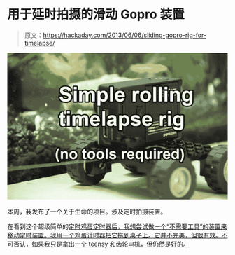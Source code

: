 # 用于延时拍摄的滑动 Gopro 装置

> 原文：<https://hackaday.com/2013/06/06/sliding-gopro-rig-for-timelapse/>

[![timelapsethumb](img/f6802dbb2fba939e964ded62397d09cf.png)](http://hackaday.com/wp-content/uploads/2013/06/timelapsethumb.jpg)

本周，我发布了一个关于生命的项目。涉及定时拍摄装置。

在看到这个超级简单的[定时鸡蛋定时器后，我想尝试做一个“不需要工具”的装置来移动定时装置。我用一个鸡蛋计时器把它拖到桌子上。它并不完美，但很有效。不可否认，如果我只是拿出一个 teensy 和齿轮电机，但仍然是好的。](http://hackaday.com/2013/06/04/gopro-panning-time-lapse-with-ikea-egg-timer/)